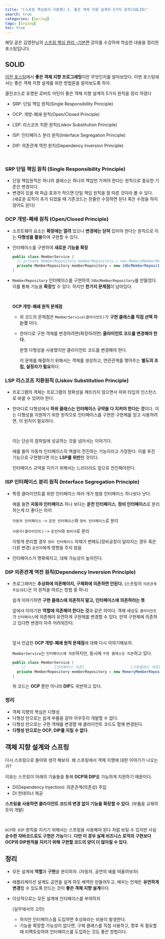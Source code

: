 ```yaml
---
title: "[스프링 핵심원리-기본편] 3. 좋은 객체 지향 설계의 5가지 원칙(SOLID)"
search: true
categories: [Spring]
tags: [Srping]
toc: true
---
```




해당 글은 김영한님의 [스프링 핵심 원리 -기본편](https://www.inflearn.com/course/%EC%8A%A4%ED%94%84%EB%A7%81-%ED%95%B5%EC%8B%AC-%EC%9B%90%EB%A6%AC-%EA%B8%B0%EB%B3%B8%ED%8E%B8/dashboard) 강의를 수강하며 학습한 내용을 정리한 포스팅입니다.



## SOLID

[이전 포스팅](https://liamkim-daeyong.github.io/posts/spring02/ )에서 **좋은 객체 지향 프로그래밍**이란 무엇인지를 알아보았다. 이번 포스팅에서는 좋은 객체 지향 설계를 위한 방법론을 알아보도록 하자.

클린코드로 유명한 로버트 마틴이 좋은 객체 지향 설계의 5가지 원칙을 정리 하였다


- SRP: 단일 책임 원칙(Single Responsibility Principle)

- OCP: 개방-폐쇄 원칙(Open/Closed Principle)

- LSP: 리스코프 치환 원칙(Liskov Substitution Principle)

- ISP: 인터페이스 분리 원칙(Interface Segregation Principle)

- DIP: 의존관계 역전 원칙(Dependency Inversion Principle)

  <br>

### SRP 단일 책임 원칙 (Single Responsibility Principle)


- 단일 책임원칙은 하나의 클래스는 하나의 책임만 가져야 한다는 원칙으로 중요한 기준은 변경이다.
- 변경이 있을 때 파급 효과가 적으면 단일 책임 원칙을 잘 따른 것이라 볼 수 있다. (새로운 로직이 추가 되었을 때 기존코드는 한줄만 수정하면 된다 혹은 수정을 하지 않아도 된다)



### OCP 개방-폐쇄 원칙 (Open/Closed Principle)


- 소프트웨어 요소는 **확장에는 열려** 있으나 **변경에는 닫혀** 있어야 한다는 원칙으로 이는 **다형성을 활용**하여 구현할 수 있다.

- 인터페이스를 구현하여 **새로운 기능을 확장**

  

  ```java
  public class MemberService {
  	// private MemberRepository memberRepository = new MemoryMemberRepository();
  	private MemberRepository memberRepository = new JdbcMemberRepository();
  }
  ```

- `MemberRepository` 인터페이스를 구현하여 `JdbcMemberRepository`를 만들었다. 이를 통해 기능을 **확장**할 수 있다. 하지만 **한가지 문제점**이 남아있다.

  <br>

  **OCP 개방-폐쇄 원칙 문제점**


  - 위 코드의 문제점은 `MemberService(클라이언트)`가 **구현 클래스를 직접 선택 하는것** 이다.

  - 한마디로 구현 객체를 변경하려면(확장하려면) **클라이언트 코드를 변경해야 한다.**

    분명 다형성을 사용했지만 클라이언트 코드를 변경해야 한다.

    이 문제를 해결하기 위해서는 객체를 생성하고, 연관관계를 맺어주는 **별도의 조립, 설정자가 필요**하다.



### LSP 리스코프 치환원칙 (Liskov Substitution Principle)

- 프로그램의 객체는 프로그램의 정확성을 깨뜨리지 않으면서 하위 타입의 인스턴스로 바꿀 수 있어야 한다.

- 한마디로 다형성에서 **하위 클래스는 인터페이스 규약을 다 지켜야 한다는 것**이다. 이는 다형성을 지원하기 위한 원칙으로 인터페이스를 구현한 구현체를 믿고 사용하려면, 이 원칙이 필요하다.

  <br>

  이는 단순히 컴파일에 성공하는 것을 넘어서는 이야기다. 

  예를 들어 자동차 인터페이스의 엑셀이 전진하는 기능이라고 가정한다. 이를 후진 기능으로 구현했다면 이는 **LSP를 위반**한 것이다.

  인터페이스 규약을 지키기 위해서는 느리더라도 앞으로 전진해야한다.



### ISP 인터페이스 분리 원칙 (Interface Segregation Principle)

- 특정 클라이언트를 위한 인터페이스 여러 개가 범용 인터페이스 하나보다 낫다.

  예를 들면 **자동차 인터페이스** 하나 보다는 **운전 인터페이스**, **정비 인터페이스**로 분리하는게 더 좋다는 의미

  `자동차 인터페이스` -> `운전 인터페이스`와 `정비 인터페이스`로 분리

  `사용자(클라이언트)` -> `운전자`와 `정비사`로 분리

  이렇게 분리할 경우 `정비 인터페이스` 자체가 변해도(정비공정이 달라지는 경우 혹은 다른 변경) `운전자`에게 영향을 주지 않음

- 인터페이스가 명확해지고, 대체 가능성이 높아진다.



### DIP 의존관계 역전 원칙(Dependency Inversion Principle)

- 프로그래머는 **추상화에 의존해야지, 구체화에 의존하면 안된다.** (스프링의 `의존관계 주입(DI)`은 이 원칙을 따르는 방법 중 하나)

  쉽게 이야기하면 **구현 클래스에 의존하지 말고, 인터페이스에 의존하라는 뜻**

  앞에서 이야기한 **역할에 의존해야 한다는 것**과 같은 의미다. 객체 세상도 `클라이언트`가 `인터페이스`에 의존해야 유연하게 구현체를 변경할 수 있다. 만약 구현체에 의존하고 있다면 변경이 아주 어려워진다.

  <br>

  앞서 언급한 **OCP 개방-폐쇄 원칙 문제점**에 대해 다시 이야기해보자.

  `MemberService`는 `인터페이스에 의존`하지만, 동시에 `구현 클래스도 의존`하고 있다.

  ```java
  public class MemberService {
      //             [인터페이스 의존]                     [구현클래스 의존]
  	private MemberRepository memberRepository = new MemoryMemberRepository();
  }
  ```

  위 코드는 **OCP** 뿐만 아니라 **DIP**도 위반하고 있다.



### 정리

- 객체 지향의 핵심은 다형성
- 다형성 만으로는 쉽게 부품을 갈아 끼우듯이 개발할 수 없다.
- 다형성 만으로는 구현 객체를 변경할 때 클라이언트 코드도 함께 변경된다.
- **다형성 만으로는 OCP, DIP를 지킬 수 없다**.



## 객체 지향 설계와 스프링

다시 스프링으로 돌아와 생각 해보자. 왜 스프링에서 객체 지향에 대한 이야기가 나오는가?

이유는 스프링이 아래의 기술들을 통해 **OCP와 DIP**를 가능하게 지원하기 때문이다.

- DI(Dependency Injection): 의존관계(의존성) 주입
- DI 컨테이너 제공

**스프링을 사용하면 클라이언트 코드의 변경 없이 기능을 확장할 수 있다.** (부품을 교체하듯이 개발)

<br>

`OCP`와` DIP` 원칙을 지키기 위해서는 스프링을 사용해야 된다 처럼 보일 수 있지만 사실 **순수한 자바코드로도 구현은 가능**하다. **다만 이 경우 실제 비즈니스 로직의 구현보다 OCP와 DIP원칙을 지키기 위해 구현할 코드의 양이 더 많아질 수 있다.**



## 정리

- 모든 설계에 **역할**과 **구현**을 분리하자. (자동차, 공연의 예를 떠올려보자)

- 애플리케이션 설계도 공연을 설계 하듯 배역만 만들어두고, 배우는 언제든 **유연하게 변경**할 수 있도록 만드는 것이 **좋은 객체 지향 설계**이다.

- 이상적으로는 모든 설계에 인터페이스를 부여하자

  (실무에서의 고민)

  - 하지만 인터페이스를 도입하면 추상화라는 비용이 발생한다.
  - 기능을 확장할 가능성이 없다면, 구체 클래스를 직접 사용하고, 향후 꼭 필요할 때 리팩토링하여 인터페이스를 도입하는 것도 좋은 방법이다.



